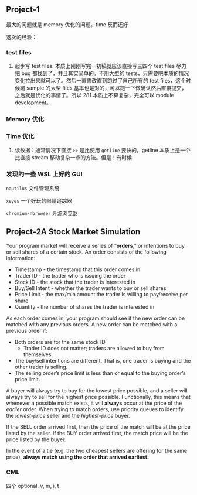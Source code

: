 ## Project-1

最大的问题就是 memory 优化的问题。time 反而还好

这次的经验：

### test files

1. 起步写 test files. 本质上刚刚写完一初稿就应该直接写三四个 test files 尽力把 bug 都找到了，并且其实简单的。不用大型的 tests，只需要吧本质的情况变化拉出来就可以了。然后一直修改直到跑过了自己所有的 test files，这个时候跑 sample 的大型 files 基本也是对的，可以跑一下做确认然后直接提交，之后就是优化的事情了。所以 281 本质上不算复杂，完全可以 module development。

### Memory 优化





### Time 优化

1. 读数据：通常情况下直接  `>>` 是比使用 `getline` 要快的。getline 本质上是一个比直接 stream 移动复杂一点的方法。但是！有时候

### 发现的一些 WSL 上好的 GUI

`nautilus` 文件管理系统

`xeyes` 一个好玩的眼睛追踪器

`chromium-nbrowser` 开源浏览器





## Project-2A Stock Market Simulation 

Your program market will receive a series of “**orders**,” or intentions to buy or sell shares of a certain stock. An order consists of the following information:

- Timestamp - the timestamp that this order comes in
- Trader ID - the trader who is issuing the order
- Stock ID - the stock that the trader is interested in
- Buy/Sell Intent - whether the trader wants to buy or sell shares
- Price Limit - the max/min amount the trader is willing to pay/receive per share
- Quantity - the number of shares the trader is interested in

As each order comes in, your program should see if the new order can be matched with any previous orders. A new order can be matched with a previous order if:

- Both orders are for the same stock ID
  - Trader ID does not matter; traders are allowed to buy from themselves.
- The buy/sell intentions are different. That is, one trader is buying and the other trader is selling.
- The selling order’s price limit is less than or equal to the buying order’s price limit.

A buyer will always try to buy for the lowest price possible, and a seller will always try to sell for the highest price possible. Functionally, this means that whenever a possible match exists, it will **always** occur at the price of the *earlier* order. When trying to match orders, use priority queues to identify the *lowest-price* seller and the *highest-price* buyer.



If the SELL order arrived first, then the price of the match will be at the price listed by the seller. If the BUY order arrived first, the match price will be the price listed by the buyer.

In the event of a tie (e.g. the two cheapest sellers are offering for the same price), **always match using the order that arrived earliest.**

### CML

四个 optional. v, m, i, t
